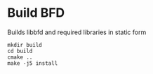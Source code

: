 # Build BFD

Builds libbfd and required libraries in static form

```
mkdir build
cd build
cmake ..
make -j5 install
```

